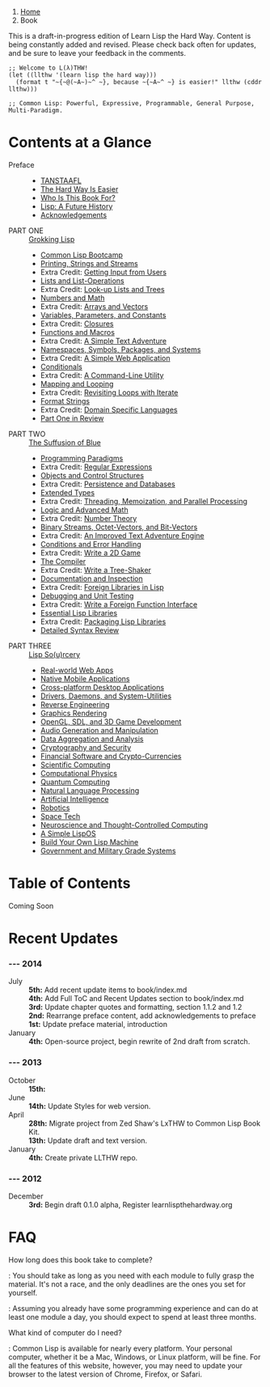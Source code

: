 <ol class="breadcrumb">
  <li><a href="/">Home</a></li>
  <li class="active">Book</li>
</ol>

<div class="alert alert-danger">
  <p>
    <i class="fa fa-exclamation-triangle"></i> This is a draft-in-progress edition of Learn Lisp the Hard Way.  Content is being constantly added and revised.  Please check back often for updates, and be sure to leave your feedback in the comments.
  </p>
</div>

```Common Lisp
;; Welcome to L(λ)THW!
(let ((llthw '(learn lisp the hard way)))
  (format t "~{~@(~A~)~^ ~}, because ~{~A~^ ~} is easier!" llthw (cddr llthw)))

;; Common Lisp: Powerful, Expressive, Programmable, General Purpose, Multi-Paradigm.

```

# Contents at a Glance

<dl class="dl-horizontal">
  <dt>Preface</dt>
  <dd>
    <ul>
      <li><a href="preface/">TANSTAAFL</a></li>
      <li><a href="preface-part-two/">The Hard Way Is Easier</a></li>
      <li><a href="preface-part-three/">Who Is This Book For?</a></li>
      <li><a href="introduction/">Lisp: A Future History</a></li>
      <li><a href="acknowledgements/">Acknowledgements</a></li>
    </ul>
  </dd>
  <dt>PART ONE</dt>
  <dd>
    <a href="1-0-0-overview/">Grokking Lisp</a>
    <ul>
      <li><a href="1-01-00-lisp-bootcamp/">Common Lisp Bootcamp</a></li>
      <li><a href="1-02-0-input-output/">Printing, Strings and Streams</a></li>
      <li>Extra Credit: <a href="1-03-0-getting-input-from-users/">Getting Input from Users</a></li>
      <li><a href="1-04-0-lists/">Lists and List-Operations</a></li>
      <li>Extra Credit: <a href="1-05-0-lookups-trees/">Look-up Lists and Trees</a></li>
      <li><a href="1-06-0-math/">Numbers and Math</a></li>
      <li>Extra Credit: <a href="1-07-0-arrays/">Arrays and Vectors</a></li>
      <li><a href="1-08-0-variables/">Variables, Parameters, and Constants</a></li>
      <li>Extra Credit: <a href="1-09-0-closures/">Closures</a></li>
      <li><a href="1-10-0-functions/">Functions and Macros</a></li>
      <li>Extra Credit: <a href="1-11-0-text-adventure/">A Simple Text Adventure</a></li>
      <li><a href="1-12-0-namespaces/">Namespaces, Symbols, Packages, and Systems</a></li>
      <li>Extra Credit: <a href="1-13-0-simple-web-app/">A Simple Web Application</a></li>
      <li><a href="1-14-0-conditionals/">Conditionals</a></li>
      <li>Extra Credit: <a href="1-15-0-command-line-utility/">A Command-Line Utility</a></li>
      <li><a href="1-16-0-map-loop/">Mapping and Looping</a></li>
      <li>Extra Credit: <a href="1-17-0-iterate/">Revisiting Loops with Iterate</a></li>
      <li><a href="1-18-0-format/">Format Strings</a></li>
      <li>Extra Credit: <a href="1-19-0-dsl/">Domain Specific Languages</a></li>
      <li><a href="1-20-0-review/">Part One in Review</a></li>
    </ul>
  </dd>
  <dt>PART TWO</dt>
  <dd>
    <a href="2-0-0-overview/">The Suffusion of Blue</a>
    <ul>
      <li><a href="2-01-0-programming-paradigms/">Programming Paradigms</a></li>
      <li>Extra Credit: <a href="2-02-0-regex/">Regular Expressions</a></li>
      <li><a href="2-03-0-objects-control/">Objects and Control Structures</a></li>
      <li>Extra Credit: <a href="2-04-0-data-persistence/">Persistence and Databases</a></li>
      <li><a href="2-05-0-extended-types/">Extended Types</a></li>
      <li>Extra Credit: <a href="2-06-0-threads-memos-parallel/">Threading, Memoization, and Parallel Processing</a></li>
      <li><a href="2-07-0-logic-and-more-math/">Logic and Advanced Math</a></li>
      <li>Extra Credit: <a href="2-08-0-number-theory/">Number Theory</a></li>
      <li><a href="2-09-0-binary-octets-bits/">Binary Streams, Octet-Vectors, and Bit-Vectors</a></li>
      <li>Extra Credit: <a href="2-10-0-improved-text-adventure-engine/">An Improved Text Adventure Engine</a></li>
      <li><a href="2-11-0-conditions/">Conditions and Error Handling</a></li>
      <li>Extra Credit: <a href="2-12-0-2d-game/">Write a 2D Game</a></li>
      <li><a href="2-13-0-compiler/">The Compiler</a></li>
      <li>Extra Credit: <a href="2-14-0-tree-shaker/">Write a Tree-Shaker</a></li>
      <li><a href="2-15-0-docs-and-inspection/">Documentation and Inspection</a></li>
      <li>Extra Credit: <a href="2-16-0-foreign-libs/">Foreign Libraries in Lisp</a></li>
      <li><a href="2-17-0-debugging-testing/">Debugging and Unit Testing</a></li>
      <li>Extra Credit: <a href="2-18-0-ffi/">Write a Foreign Function Interface</a></li>
      <li><a href="2-19-0-essential-libs/">Essential Lisp Libraries</a></li>
      <li>Extra Credit: <a href="2-20-0-packaging-libs/">Packaging Lisp Libraries</a></li>
      <li><a href="2-21-0-review/">Detailed Syntax Review</a></li>
    </ul>
  </dd>
  <dt>PART THREE</dt>
  <dd>
    <a href="3-0-0-overview/">Lisp So(u)rcery</a>
    <ul>
      <li><a href="3-01-0-web-apps/">Real-world Web Apps</a></li>
      <li><a href="3-02-0-mobile/">Native Mobile Applications</a></li>
      <li><a href="3-03-0-gui/">Cross-platform Desktop Applications</a></li>
      <li><a href="3-04-0-system-utils/">Drivers, Daemons, and System-Utilities</a></li>
      <li><a href="3-05-0-reverse-engineering/">Reverse Engineering</a></li>
      <li><a href="3-06-0-graphics/">Graphics Rendering</a></li>
      <li><a href="3-07-0-gaming/">OpenGL, SDL, and 3D Game Development</a></li>
      <li><a href="3-08-0-audio/">Audio Generation and Manipulation</a></li>
      <li><a href="3-09-0-data/">Data Aggregation and Analysis</a></li>
      <li><a href="3-10-0-cryptosec/">Cryptography and Security</a></li>
      <li><a href="3-11-0-fintech/">Financial Software and Crypto-Currencies</a></li>
      <li><a href="3-12-0-scientific-computing/">Scientific Computing</a></li>
      <li><a href="3-13-0-computational-physics/">Computational Physics</a></li>
      <li><a href="3-14-0-quantum-computing/">Quantum Computing</a></li>
      <li><a href="3-15-0-nlp/">Natural Language Processing</a></li>
      <li><a href="3-16-0-ai/">Artificial Intelligence</a></li>
      <li><a href="3-17-0-robotics/">Robotics</a></li>
      <li><a href="3-18-0-space-tech/">Space Tech</a></li>
      <li><a href="3-19-0-neurotech/">Neuroscience and Thought-Controlled Computing</a></li>
      <li><a href="3-20-0-lispos/">A Simple LispOS</a></li>
      <li><a href="3-21-0-lisp-machine/">Build Your Own Lisp Machine</a></li>
      <li><a href="3-22-0-gov-mil/">Government and Military Grade Systems</a></li>
    </ul>
  </dd>
</dl>

# Table of Contents

Coming Soon

# Recent Updates

### --- 2014

<dl class="dl-horizontal">
  <dt>July</dt>
  <dd>
      <strong>5th:</strong> Add recent update items to book/index.md<br>
      <strong>4th:</strong> Add Full ToC and Recent Updates section to book/index.md<br>
      <strong>3rd:</strong> Update chapter quotes and formatting, section 1.1.2 and 1.2<br>
      <strong>2nd:</strong> Rearrange preface content, add acknowledgements to preface<br>
      <strong>1st:</strong> Update preface material, introduction
  </dd>
  <dt>January</dt>
  <dd>
      <strong>4th:</strong> Open-source project, begin rewrite of 2nd draft from scratch.
  </dd>
</dl>

### --- 2013

<dl class="dl-horizontal">
  <dt>October</dt>
  <dd>
      <strong>15th:</strong>
  </dd>
  <dt>June</dt>
  <dd>
      <strong>14th:</strong> Update Styles for web version.
  </dd>
  <dt>April</dt>
  <dd>
      <strong>28th:</strong> Migrate project from Zed Shaw's LxTHW to Common Lisp Book Kit.<br>
      <strong>13th:</strong> Update draft and text version.
  </dd>
  <dt>January</dt>
  <dd>
      <strong>4th:</strong> Create private LLTHW repo.
  </dd>
</dl>

### --- 2012

<dl class="dl-horizontal">
  <dt>December</dt>
  <dd>
      <strong>3rd:</strong> Begin draft 0.1.0 alpha, Register learnlispthehardway.org
  </dd>
</dl>

# FAQ

How long does this book take to complete?

: You should take as long as you need with each module to fully grasp the material.  It's not a race, and the only deadlines are the ones you set for yourself.

: Assuming you already have some programming experience and can do at least one module a day, you should expect to spend at least three months.

What kind of computer do I need?

: Common Lisp is available for nearly every platform. Your personal computer, whether it be a Mac, Windows, or Linux platform, will be fine.  For all the features of this website, however, you may need to update your browser to the latest version of Chrome, Firefox, or Safari.
